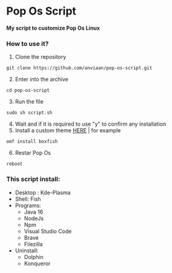 # Pop Os Script

**My script to customize Pop Os Linux**

  ### How to use it?

 1. Clone the repository
 ```
 git clone https://github.com/anviaan/pop-os-script.git
 ```
 
 2. Enter into the archive
```
cd pop-os-script
```
 3. Run the file
```
sudo sh script.sh
```
 4. Wait and if it is required to use "y" to confirm any installation
 5. Install a custom theme [HERE](https://github.com/oh-my-fish/oh-my-fish/blob/master/docs/Themes.md) | for example
```
omf install boxfish
```
6. Restar Pop Os
```
reboot
```

### This script install:

 - Desktop : Kde-Plasma
 - Shell: Fish
 - Programs: 
	 - Java 16
	 - NodeJs
	 - Npm
	 - Visual Studio Code
	 - Brave
	 - Filezilla
 - Uninstall:
	 - Dolphin
	 - Konqueror 

